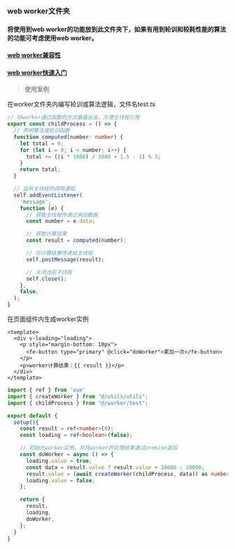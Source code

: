 ### web worker文件夹

#### 将使用到web worker的功能放到此文件夹下，如果有用到轮训和较耗性能的算法的功能可考虑使用web worker。

#### [web worker兼容性](https://www.caniuse.com/?search=webworker)
#### [web worker快速入门](http://www.ruanyifeng.com/blog/2018/07/web-worker.html)

>使用案例

在worker文件夹内编写轮训或算法逻辑，文件名test.ts
```ts
// 将worker通过函数的方式暴露出去，方便主线程引用
export const childProcess = () => {
  // 声明算法或轮训函数
  function computed(number: number) {
    let total = 0;
    for (let i = 0; i < number; i++) {
      total += ((i * 1000) / 2000 + 1.5 - 1) % 3;
    }
    return total;
  }

  // 监听主线程的调用通知
  self.addEventListener(
    'message',
    function (e) {
      // 获取主线程传递过来的数据
      const number = e.data;

      // 获取计算结果
      const result = computed(number);

      // 将计算结果传递给主线程
      self.postMessage(result);

      // 关闭当前子线程
      self.close();
    },
    false,
  );
}
```

在页面组件内生成worker实例
```vue
<template>
  <div v-loading="loading">
    <p style="margin-bottom: 10px">
      <fe-button type="primary" @click="doWorker">累加一次</fe-button>
    </p>
    <p>worker计算结果：{{ result }}</p>
  </div>
</template>
```
```ts
import { ref } from 'vue'
import { createWorker } from "@/utils/utils";
import { childProcess } from "@/worker/test";

export default {
  setup(){
    const result = ref<number>(0);
    const loading = ref<boolean>(false);

    // 初始化worker实例，并将worker的处理结果通过promise返回
    const doWorker = async () => {
      loading.value = true;
      const data = result.value ? result.value + 10000 : 10000;
      result.value = (await createWorker(childProcess, data)) as number;
      loading.value = false;
    };

    return {
      result,
      loading,
      doWorker,
    };
  }
}

```

